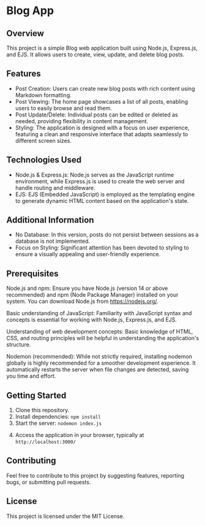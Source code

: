 # Blog App

## Overview

This project is a simple Blog web application built using Node.js, Express.js, and EJS. It allows users to create, view, update, and delete blog posts. 

## Features

- Post Creation: Users can create new blog posts with rich content using Markdown formatting.
- Post Viewing: The home page showcases a list of all posts, enabling users to easily browse and read them.
- Post Update/Delete: Individual posts can be edited or deleted as needed, providing flexibility in content management.
- Styling: The application is designed with a focus on user experience, featuring a clean and responsive interface that adapts seamlessly to different screen sizes.

## Technologies Used

- Node.js & Express.js: Node.js serves as the JavaScript runtime environment, while Express.js is used to create the web server and handle routing and middleware.
- EJS: EJS (Embedded JavaScript) is employed as the templating engine to generate dynamic HTML content based on the application's state.

## Additional Information

- No Database: In this version, posts do not persist between sessions as a database is not implemented.
- Focus on Styling: Significant attention has been devoted to styling to ensure a visually appealing and user-friendly experience.

## Prerequisites
  Node.js and npm: Ensure you have Node.js (version 14 or above recommended) and npm (Node Package Manager) installed on your system. You can download Node.js from https://nodejs.org/.

  Basic understanding of JavaScript: Familiarity with JavaScript syntax and concepts is essential for working with Node.js, Express.js, and EJS.

  Understanding of web development concepts: Basic knowledge of HTML, CSS, and routing principles will be helpful in understanding the application's structure.

  Nodemon (recommended): While not strictly required, installing nodemon globally is highly recommended for a smoother development experience. It automatically restarts the server when file changes are detected, saving you time and effort.

## Getting Started

1. Clone this repository.
2. Install dependencies: `npm install`
3. Start the server: `nodemon index.js`
<!-- 3. Start the server: npm start -->
4. Access the application in your browser, typically at `http://localhost:3000/`

## Contributing

Feel free to contribute to this project by suggesting features, reporting bugs, or submitting pull requests.

## License

This project is licensed under the MIT License.
